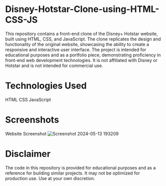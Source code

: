 # Disney-Hotstar-Clone-using-HTML-CSS-JS

This repository contains a front-end clone of the Disney+ Hotstar website, built using HTML, CSS, and JavaScript. The clone replicates the design and functionality of the original website, showcasing the ability to create a responsive and interactive user interface. The project is intended for educational purposes and as a portfolio piece, demonstrating proficiency in front-end web development technologies. It is not affiliated with Disney or Hotstar and is not intended for commercial use.

# Technologies Used
HTML
CSS
JavaScript

# Screenshots
Website Screenshot
![Screenshot 2024-05-13 193209](https://github.com/RajivKrMahato/Disney-Hotstar-Clone-using-HTML-CSS-JS/assets/169558166/3bd665fa-b533-42a3-91f4-a3ae640e7000)




# Disclaimer
The code in this repository is provided for educational purposes and as a reference for building similar projects. It may not be optimized for production use. Use at your own discretion.
